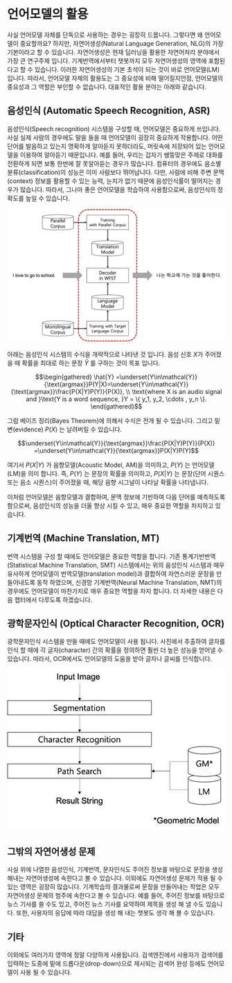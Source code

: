 # 언어모델의 활용

사실 언어모델 자체를 단독으로 사용하는 경우는 굉장히 드뭅니다. 그렇다면 왜 언어모델이 중요할까요? 하지만, 자연어생성(Natural Language Generation, NLG)의 가장 기본이라고 할 수 있습니다. 자연어생성은 현재 딥러닝을 활용한 자연어처리 분야에서 가장 큰 연구주제 입니다. 기계번역에서부터 챗봇까지 모두 자연어생성의 영역에 포함된다고 할 수 있습니다. 이러한 자연어생성의 기본 초석이 되는 것이 바로 언어모델(LM) 입니다. 따라서, 언어모델 자체의 활용도는 그 중요성에 비해 떨어질지언정, 언어모델의 중요성과 그 역할은 부인할 수 없습니다. 대표적인 활용 분야는 아래와 같습니다.

## 음성인식 (Automatic Speech Recognition, ASR)

음성인식(Speech recognition) 시스템을 구성할 때, 언어모델은 중요하게 쓰입니다. 사실 실제 사람의 경우에도 말을 들을 때 언어모델이 굉장히 중요하게 작용합니다. 어떤 단어를 발음하고 있는지 명확하게 알아듣지 못하더라도, 머릿속에 저장되어 있는 언어모델을 이용하여 알아듣기 때문입니다. 예를 들어, 우리는 갑자기 쌩뚱맞은 주제로 대화를 전환하게 되면 보통 한번에 잘 못알아듣는 경우가 많습니다. 컴퓨터의 경우에도 음소별 뷴류(classification)의 성능은 이미 사람보다 뛰어납니다. 다만, 사람에 비해 주변 문맥(context) 정보를 활용할 수 있는 능력, 눈치가 없기 때문에 음성인식률이 떨어지는 경우가 많습니다. 따라서, 그나마 좋은 언어모델을 학습하여 사용함으로써, 음성인식의 정확도를 높일 수 있습니다.

![WFST 기반의 전통적인 음성인식 시스템 구조](../assets/09-06-01.png)

아래는 음성인식 시스템의 수식을 개략적으로 나타낸 것 입니다. 음성 신호 $X$가 주어졌을 때 확률을 최대로 하는 문장 $\hat{Y}$ 를 구하는 것이 목표 입니다.

$$\begin{gathered}
\hat{Y} =\underset{Y\in\mathcal{Y}}{\text{argmax}}P(Y|X)=\underset{Y\in\mathcal{Y}}{\text{argmax}}\frac{P(X|Y)P(Y)}{P(X)}, \\
\text{where X is an audio signal and }\text{Y is a word sequence, }Y = \{ y_1, y_2, \cdots , y_n \}.
\end{gathered}$$

그럼 베이즈 정리(Bayes Theorem)에 의해서 수식은 전개 될 수 있습니다. 그리고 밑변(evidence) $P(X)$ 는 날려버릴 수 있습니다.

$$\underset{Y\in\mathcal{Y}}{\text{argmax}}\frac{P(X|Y)P(Y)}{P(X)} =\underset{Y\in\mathcal{Y}}{\text{argmax}}P(X|Y)P(Y)$$

여기서 $P(X|Y)$ 가 음향모델(Acoustic Model, AM)을 의미하고, $P(Y)$ 는 언어모델(LM)을 의미 합니다. 즉, $P(Y)$ 는 문장의 확률을 의미하고, $P(X|Y)$ 는 문장(단어 시퀀스 또는 음소 시퀀스)이 주어졌을 때, 해당 음향 시그널이 나타날 확률을 나타냅니다.

이처럼 언어모델은 음향모델과 결합하여, 문맥 정보에 기반하여 다음 단어를 예측하도록 함으로써, 음성인식의 성능을 더울 향상 시킬 수 있고, 매우 중요한 역할을 차지하고 있습니다.

## 기계번역 (Machine Translation, MT)

번역 시스템을 구성 할 때에도 언어모델은 중요한 역할을 합니다. 기존 통계기반번역(Statistical Machine Translation, SMT) 시스템에서는 위의 음성인식 시스템과 매우 유사하게 언어모델이 번역모델(translation model)과 결합하여 자연스러운 문장을 만들어내도록 동작 하였으며, 신경망 기계번역(Neural Machine Translation, NMT)의 경우에도 언어모델이 마찬가지로 매우 중요한 역할을 차지 합니다. 더 자세한 내용은 다음 챕터에서 다루도록 하겠습니다.

## 광학문자인식 (Optical Character Recognition, OCR)

광학문자인식 시스템을 만들 때에도 언어모델이 사용 됩니다. 사진에서 추출하여 글자를 인식 할 때에 각 글자(character) 간의 확률을 정의하면 훨씬 더 높은 성능을 얻어낼 수 있습니다. 따라서, OCR에서도 언어모델의 도움을 받아 글자나 글씨를 인식합니다.

![광학문자인식 시스템의 구성 예시](../assets/09-06-02.png)

## 그밖의 자연어생성 문제

사실 위에 나열한 음성인식, 기계번역, 문자인식도 주어진 정보를 바탕으로 문장을 생성해내는 자연어생성에 속한다고 볼 수 있습니다. 이외에도 자연어생성 문제가 적용 될 수 있는 영역은 굉장히 많습니다. 기계학습의 결과물로써 문장을 만들어내는 작업은 모두 자연어생성 문제의 범주에 속한다고 볼 수 있습니다. 예를 들어, 주어진 정보를 바탕으로 뉴스 기사를 쓸 수도 있고, 주어진 뉴스 기사를 요약하여 제목을 생성 해 낼 수도 있습니다. 또한, 사용자의 응답에 따라 대답을 생성 해 내는 챗봇도 생각 해 볼 수 있습니다.

## 기타

이외에도 여러가지 영역에 정말 다양하게 사용됩니다. 검색엔진에서 사용자가 검색어를 입력하는 도중에 밑에 드롭다운(drop-down)으로 제시되는 검색어 완성 등에도 언어모델이 사용 될 수 있습니다.
